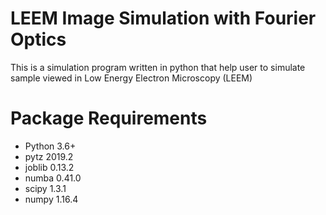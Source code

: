 # LEEM Image Simulation with Fourier Optics

This is a simulation program written in python that help user to simulate sample viewed in Low Energy Electron Microscopy (LEEM)


# Package Requirements
- Python 3.6+
- pytz 2019.2
- joblib 0.13.2
- numba 0.41.0
- scipy 1.3.1
- numpy 1.16.4
